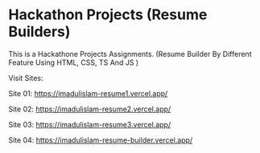 # Hackathon Projects (Resume Builders)

This is a Hackathone Projects Assignments. (Resume Builder By Different Feature Using HTML, CSS, TS And JS )

Visit Sites:

Site 01: https://imadulislam-resume1.vercel.app/

Site 02: https://imadulislam-resume2.vercel.app/

Site 03: https://imadulislam-resume3.vercel.app/

Site 04: https://imadulislam-resume-builder.vercel.app/
